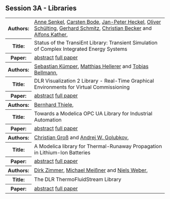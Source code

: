 ## Session 3A - Libraries
<table>
<tr><th>Authors:</th>
<td>
<a href="/proceedings/authors/AnneSenkel">Anne Senkel</a>, <a href="/proceedings/authors/CarstenBode">Carsten Bode</a>, <a href="/proceedings/authors/Jan-PeterHeckel">Jan-Peter Heckel</a>, <a href="/proceedings/authors/OliverSchulting">Oliver Schülting</a>, <a href="/proceedings/authors/GerhardSchmitz">Gerhard Schmitz</a>, <a href="/proceedings/authors/ChristianBecker">Christian Becker</a> and <a href="/proceedings/authors/AlfonsKather">Alfons Kather</a>, </td>
</tr>
<tr><th>Title:</th>
<td>Status of the TransiEnt Library: Transient Simulation of Complex Integrated Energy Systems</td>
</tr>
<tr><th>Paper:</th>
<td><a href="/abstracts/abstract_3A_1">abstract</a> <a href="/proceedings/papers/Modelica2021session3A_paper1.pdf">full paper</a></td>
</tr>
<tr><th>Authors:</th>
<td>
<a href="/proceedings/authors/SebastianKumper">Sebastian Kümper</a>, <a href="/proceedings/authors/MatthiasHellerer">Matthias Hellerer</a> and <a href="/proceedings/authors/TobiasBellmann">Tobias Bellmann</a>, </td>
</tr>
<tr><th>Title:</th>
<td>DLR Visualization 2 Library - Real-Time Graphical Environments for Virtual Commissioning</td>
</tr>
<tr><th>Paper:</th>
<td><a href="/abstracts/abstract_3A_2">abstract</a> <a href="/proceedings/papers/Modelica2021session3A_paper2.pdf">full paper</a></td>
</tr>
<tr><th>Authors:</th>
<td>
<a href="/proceedings/authors/BernhardThiele">Bernhard Thiele</a>, </td>
</tr>
<tr><th>Title:</th>
<td>Towards a Modelica OPC UA Library for Industrial Automation</td>
</tr>
<tr><th>Paper:</th>
<td><a href="/abstracts/abstract_3A_3">abstract</a> <a href="/proceedings/papers/Modelica2021session3A_paper3.pdf">full paper</a></td>
</tr>
<tr><th>Authors:</th>
<td>
<a href="/proceedings/authors/ChristianGross">Christian Groß</a> and <a href="/proceedings/authors/AndrejW.Golubkov">Andrej W. Golubkov</a>, </td>
</tr>
<tr><th>Title:</th>
<td>A Modelica library for Thermal-Runaway Propagation in Lithium-Ion Batteries</td>
</tr>
<tr><th>Paper:</th>
<td><a href="/abstracts/abstract_3A_4">abstract</a> <a href="/proceedings/papers/Modelica2021session3A_paper4.pdf">full paper</a></td>
</tr>
<tr><th>Authors:</th>
<td>
<a href="/proceedings/authors/DirkZimmer">Dirk Zimmer</a>, <a href="/proceedings/authors/MichaelMeissner">Michael Meißner</a> and <a href="/proceedings/authors/NielsWeber">Niels Weber</a>, </td>
</tr>
<tr><th>Title:</th>
<td>The DLR ThermoFluidStream Library</td>
</tr>
<tr><th>Paper:</th>
<td><a href="/abstracts/abstract_3A_5">abstract</a> <a href="/proceedings/papers/Modelica2021session3A_paper5.pdf">full paper</a></td>
</tr>
</table>

<br />
